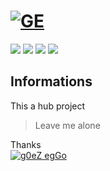 # [![GE](https://eggoez.github.io/asset/imgs/ipower.png)](https://eggoez.github.io)

![](https://img.shields.io/badge/pro-yek-green.svg)
![](https://img.shields.io/badge/mudah-nya-brightgreen.svg)
![](https://img.shields.io/badge/goez-new-serialize.svg)
[![](https://img.shields.io/twitter/follow/eggoez.svg?style=social)](https://twitter.com/eggoez)

## Informations
This a hub project

> Leave me alone 

Thanks<br />
[![g0eZ egGo](https://eggoez.github.io/asset/imgs/goez-eggo18nwr3o.png)](http://goez.my.id)
